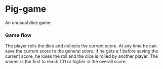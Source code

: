 # Pig-game
An unusual dice game

### Game flow #

The player rolls the dice and collects the current score. At any time he can save the current score to the general score. If he gets a 1 before saving the current score, he loses the roll and the dice is rolled by another player. The winner is the first to reach 101 or higher in the overall score.
